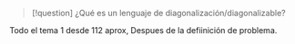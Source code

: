 
>[!question] ¿Qué es un lenguaje de diagonalización/diagonalizable? 

Todo el tema 1 desde 112 aprox, Despues de la defiinición de problema.